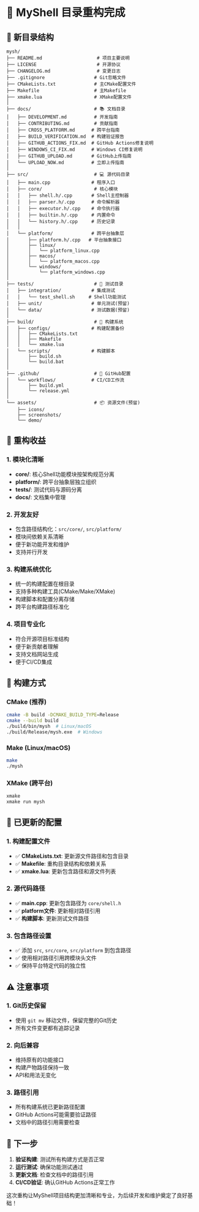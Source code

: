 # 🎉 MyShell 目录重构完成

## 📁 新目录结构

```
mysh/
├── README.md                    # 项目主要说明
├── LICENSE                      # 开源协议
├── CHANGELOG.md                 # 变更日志
├── .gitignore                  # Git忽略文件
├── CMakeLists.txt              # 主CMake配置文件
├── Makefile                    # 主Makefile
├── xmake.lua                   # XMake配置文件
│
├── docs/                       # 📚 文档目录
│   ├── DEVELOPMENT.md          # 开发指南
│   ├── CONTRIBUTING.md         # 贡献指南
│   ├── CROSS_PLATFORM.md      # 跨平台指南
│   ├── BUILD_VERIFICATION.md  # 构建验证报告
│   ├── GITHUB_ACTIONS_FIX.md  # GitHub Actions修复说明
│   ├── WINDOWS_CI_FIX.md      # Windows CI修复说明
│   ├── GITHUB_UPLOAD.md       # GitHub上传指南
│   └── UPLOAD_NOW.md          # 立即上传指南
│
├── src/                        # 💻 源代码目录
│   ├── main.cpp               # 程序入口
│   ├── core/                   # 核心模块
│   │   ├── shell.h/.cpp       # Shell主控制器
│   │   ├── parser.h/.cpp      # 命令解析器
│   │   ├── executor.h/.cpp    # 命令执行器
│   │   ├── builtin.h/.cpp     # 内置命令
│   │   └── history.h/.cpp     # 历史记录
│   │
│   └── platform/              # 跨平台抽象层
│       ├── platform.h/.cpp   # 平台抽象接口
│       ├── linux/
│       │   └── platform_linux.cpp
│       ├── macos/
│       │   └── platform_macos.cpp
│       └── windows/
│           └── platform_windows.cpp
│
├── tests/                      # 🧪 测试目录
│   ├── integration/           # 集成测试
│   │   └── test_shell.sh     # Shell功能测试
│   ├── unit/                  # 单元测试(预留)
│   └── data/                  # 测试数据(预留)
│
├── build/                      # 🔨 构建系统
│   ├── configs/               # 构建配置备份
│   │   ├── CMakeLists.txt
│   │   ├── Makefile
│   │   └── xmake.lua
│   └── scripts/               # 构建脚本
│       ├── build.sh
│       └── build.bat
│
├── .github/                    # 🤖 GitHub配置
│   └── workflows/             # CI/CD工作流
│       ├── build.yml
│       └── release.yml
│
└── assets/                     # 📦 资源文件(预留)
    ├── icons/
    ├── screenshots/
    └── demo/
```

## 🎯 重构收益

### 1. 模块化清晰
- **core/**: 核心Shell功能模块按架构规范分离
- **platform/**: 跨平台抽象层独立组织
- **tests/**: 测试代码与源码分离
- **docs/**: 文档集中管理

### 2. 开发友好
- 包含路径结构化：`src/core/`, `src/platform/`
- 模块间依赖关系清晰
- 便于新功能开发和维护
- 支持并行开发

### 3. 构建系统优化
- 统一的构建配置在根目录
- 支持多种构建工具(CMake/Make/XMake)
- 构建脚本和配置分离存储
- 跨平台构建路径标准化

### 4. 项目专业化
- 符合开源项目标准结构
- 便于新贡献者理解
- 支持文档网站生成
- 便于CI/CD集成

## 🔄 构建方式

### CMake (推荐)
```bash
cmake -B build -DCMAKE_BUILD_TYPE=Release
cmake --build build
./build/bin/mysh  # Linux/macOS
./build/Release/mysh.exe  # Windows
```

### Make (Linux/macOS)
```bash
make
./mysh
```

### XMake (跨平台)
```bash
xmake
xmake run mysh
```

## 📝 已更新的配置

### 1. 构建配置文件
- ✅ **CMakeLists.txt**: 更新源文件路径和包含目录
- ✅ **Makefile**: 重构目录结构和依赖关系
- ✅ **xmake.lua**: 更新包含路径和源文件列表

### 2. 源代码路径
- ✅ **main.cpp**: 更新包含路径为 `core/shell.h`
- ✅ **platform文件**: 更新相对路径引用
- ✅ **构建脚本**: 更新测试文件路径

### 3. 包含路径设置
- ✅ 添加 `src`, `src/core`, `src/platform` 到包含路径
- ✅ 使用相对路径引用跨模块头文件
- ✅ 保持平台特定代码的独立性

## ⚠️ 注意事项

### 1. Git历史保留
- 使用 `git mv` 移动文件，保留完整的Git历史
- 所有文件变更都有追踪记录

### 2. 向后兼容
- 维持原有的功能接口
- 构建产物路径保持一致
- API和用法无变化

### 3. 路径引用
- 所有构建系统已更新路径配置
- GitHub Actions可能需要验证路径
- 文档中的路径引用需要检查

## 🚀 下一步

1. **验证构建**: 测试所有构建方式是否正常
2. **运行测试**: 确保功能测试通过
3. **更新文档**: 检查文档中的路径引用
4. **CI/CD验证**: 确认GitHub Actions正常工作

这次重构让MyShell项目结构更加清晰和专业，为后续开发和维护奠定了良好基础！